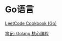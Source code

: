 # Go语言

[LeetCode Cookbook (Go)](https://books.halfrost.com/leetcode/)

[笔记: Golang 核心编程](blog/golang/index.md)